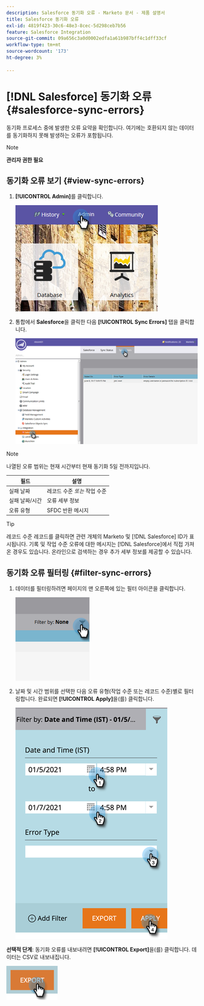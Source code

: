 ```yaml
---
description: Salesforce 동기화 오류 - Marketo 문서 - 제품 설명서
title: Salesforce 동기화 오류
exl-id: 4819f423-30c6-48e3-8cec-5d298ceb7b56
feature: Salesforce Integration
source-git-commit: 09a656c3a0d0002edfa1a61b987bff4c1dff33cf
workflow-type: tm+mt
source-wordcount: '173'
ht-degree: 3%

---
```


# [!DNL Salesforce] 동기화 오류 {#salesforce-sync-errors}

동기화 프로세스 중에 발생한 오류 요약을 확인합니다. 여기에는 호환되지 않는 데이터를 동기화하지 못해 발생하는 오류가 포함됩니다.

>[!NOTE]
>
>**관리자 권한 필요**

## 동기화 오류 보기 {#view-sync-errors}

1. **[!UICONTROL Admin]**&#x200B;를 클릭합니다.

   ![](assets/salesforce-sync-errors-1.png)

1. 통합에서 **Salesforce**&#x200B;을 클릭한 다음 **[!UICONTROL Sync Errors]** 탭을 클릭합니다.

   ![](assets/salesforce-sync-errors-2.png)

>[!NOTE]
>
>나열된 오류 범위는 현재 시간부터 현재 동기화 5일 전까지입니다.

| 필드 | 설명 |
|---|---|
| 실패 날짜 | 레코드 수준 _또는_ 작업 수준 |
| 실패 날짜/시간 | 오류 세부 정보 |
| 오류 유형 | SFDC 반환 메시지 |

>[!TIP]
>
>레코드 수준 레코드를 클릭하면 관련 개체의 Marketo 및 [!DNL Salesforce] ID가 표시됩니다. 기록 및 작업 수준 오류에 대한 메시지는 [!DNL Salesforce]에서 직접 가져온 경우도 있습니다. 온라인으로 검색하는 경우 추가 세부 정보를 제공할 수 있습니다.

## 동기화 오류 필터링 {#filter-sync-errors}

1. 데이터를 필터링하려면 페이지의 맨 오른쪽에 있는 필터 아이콘을 클릭합니다.

   ![](assets/salesforce-sync-errors-3.png)

1. 날짜 및 시간 범위를 선택한 다음 오류 유형(작업 수준 또는 레코드 수준)별로 필터링합니다. 완료되면 **[!UICONTROL Apply]**&#x200B;을(를) 클릭합니다.

   ![](assets/salesforce-sync-errors-4.png)

**선택적 단계**: 동기화 오류를 내보내려면 **[!UICONTROL Export]**&#x200B;을(를) 클릭합니다. 데이터는 CSV로 내보내집니다.

![](assets/salesforce-sync-errors-5.png)

